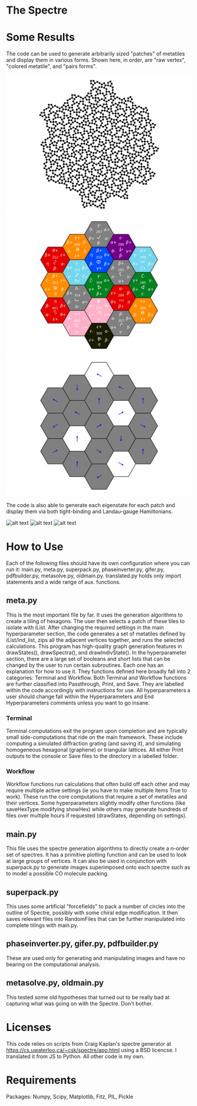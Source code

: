 # The Spectre
# Some Results
The code can be used to generate arbitrarily sized "patches" of metatiles and display them in various forms. Shown here, in order, are "raw vertex", "colored metatile", and "pairs forms".

![alt text](https://github.com/connorblake1/spectre/blob/master/rawvertex.png?raw=true)
![alt text](https://github.com/connorblake1/spectre/blob/master/metatiles.png?raw=true)
![alt text](https://github.com/connorblake1/spectre/blob/master/pairs.png?raw=true)

The code is also able to generate each eigenstate for each patch and display them via both tight-binding and Landau-gauge Hamiltonians.

![alt text](https://github.com/connorblake1/spectre/blob/master/tb.jpg?raw=true)
![alt text](https://github.com/connorblake1/spectre/blob/master/tb2.jpg?raw=true)
![alt text](https://github.com/connorblake1/spectre/blob/master/landau.jpg?raw=true)

# How to Use
Each of the following files should have its own configuration where you can run it: main.py, meta.py, superpack.py, phaseinverter.py, gifer.py, pdfbuilder.py, metasolve.py, oldmain.py. translated.py holds only import statements and a wide range of aux. functions.

## meta.py
This is the most important file by far. It uses the generation algorithms to create a tiling of hexagons. The user then selects a patch of these tiles to isolate with iList. After changing the required settings in the main hyperparameter section, the code generates a set of metatiles defined by iList/ind_list, zips all the adjacent vertices together, and runs the selected calculations. This program has high-quality graph generation features in drawStates(), drawSpectra(), and drawIndivState(). In the hyperparameter section, there are a large set of booleans and short lists that can be changed by the user to run certain subroutines. Each one has an explanation for how to use it. They functions defined here broadly fall into 2 categories: Terminal and Workflow. Both Terminal and Workflow functions are further classified into Passthrough, Print, and Save. They are labelled within the code accordingly with instructions for use. All hyperparameters a user should change fall within the Hyperparameters and End Hyperparameters comments unless you want to go insane.

### Terminal
Terminal computations exit the program upon completion and are typically small side-computations that ride on the main framework. These include computing a simulated diffraction grating (and saving it), and simulating homogeneous hexagonal (graphene) or triangular lattices. All either Print outputs to the console or Save files to the directory in a labelled folder.

### Workflow
Workflow functions run calculations that often build off each other and may require multiple active settings (ie you have to make multiple items True to work). These run the core computations that require a set of metatiles and their vertices. Some hyperparameters slightly modify other functions (like saveHexType modifying showHex) while others may generate hundreds of files over multiple hours if requested (drawStates, depending on settings).

## main.py
This file uses the spectre generation algorithms to directly create a n-order set of spectres. It has a primitive plotting function and can be used to look at large groups of vertices. It can also be used in conjunction with superpack.py to generate images superimposed onto each spectre such as to model a possible CO molecule packing.

## superpack.py
This uses some artificial "forcefields" to pack a number of circles into the outline of Spectre, possibly with some chiral edge modification. It then saves relevant files into RandomFiles that can be further manipulated into complete tilings with main.py.

## phaseinverter.py, gifer.py, pdfbuilder.py
These are used only for generating and manipulating images and have no bearing on the computational analysis.

## metasolve.py, oldmain.py
This tested some old hypotheses that turned out to be really bad at capturing what was going on with the Spectre. Don't bother.

# Licenses
This code relies on scripts from Craig Kaplan's spectre generator at https://cs.uwaterloo.ca/~csk/spectre/app.html using a BSD licencse. I translated it from JS to Python. All other code is my own.

# Requirements
Packages: Numpy, Scipy, Matplotlib, Fitz, PIL, Pickle
